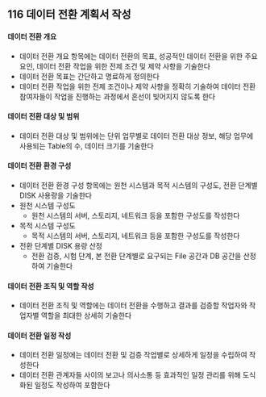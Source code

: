 ## 116 데이터 전환 계획서 작성

#### 데이터 전환 개요

- 데이터 전환 개요 항목에는 데이터 전환의 목표, 성공적인 데이터 전환을 위한 주요 요인, 데이터 전환 작업을 위한 전제 조건 및 제약 사항을 기술한다
- 데이터 전환 목표는 간단하고 명료하게 정의한다
- 데이터 전환 작업을 위한 전제 조건이나 제약 사항을 정확히 기술하여 데이터 전환 참여자들이 작업을 진행하는 과정에서 혼선이 빚어지지 않도록 한다



#### 데이터 전환 대상 및 범위

- 데이터 전환 대상 및 범위에는 단위 업무별로 데이터 전환 대상 정보, 해당 업무에 사용되는 Table의 수, 데이터 크기를 기술한다



#### 데이터 전환 환경 구성

- 데이터 전환 환경 구성 항목에는 원천 시스템과 목적 시스템의 구성도, 전환 단계별 DISK 사용량을 기술한다
- 원천 시스템 구성도
  - 원천 시스템의 서버, 스토리지, 네트워크 등을 포함한 구성도를 작성한다
- 목적 시스템 구성도
  - 목적 시스템의 서버, 스토리지, 네트워크 등을 포함한 구성도를 작성한다
- 전환 단계별 DISK 용량 산정
  - 전환 검증, 시험 단계, 본 전환 단계별로 요구되는 File 공간과 DB 공간을 산정하여 기술한다



#### 데이터 전환 조직 및 역할 작성

- 데이터 전환 조직 및 역할에는 데이터 전환을 수행하고 결과를 검증할 작업자와 작업자별 역할을 최대한 상세히 기술한다



#### 데이터 전환 일정 작성

- 데이터 전환 일정에는 데이터 전환 및 검증 작업별로 상세하게 일정을 수립하여 작성한다
- 데이터 전환 관계자들 사이의 보고나 의사소통 등 효과적인 일정 관리를 위해 도식화된 일정도 작성하여 포함한다